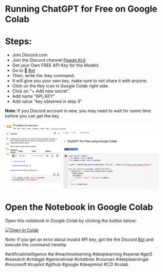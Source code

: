 # Running ChatGPT for Free on Google Colab

# Steps:
* Join Discord.com 
* Join the Discord channel [Pawan.Krd](https://discord.com/channels/1055397662976905229/1118325282932264970):
* Get your Own FREE API Key for the Models
* Go to ⁠🤖 [Bot](https://discord.com/channels/1055397662976905229/1064807234825113621)
* Then, write the /key command.
* It will give you your own key, make sure to not share it with anyone.
* Click on the Key icon in Google Colab right side.
* Click on "+ Add new secret".
* Add name "API_KEY"
* Add value "key obtained in step 3"

**Note**: If you Discord account is new, you may need to wait for some time before you can get the key.

![](secret_api_key.png)

# Open the Notebook in Google Colab
Open this notebook in Google Colab by clicking the button below:

[![Open In Colab](https://colab.research.google.com/assets/colab-badge.svg)](https://colab.research.google.com/github/aavella77/chatgpt_free/blob/main/chatGpt_for_free.ipynb)

Note: if you get an error about invalid API key, got the the Discord [Bot](https://discord.com/channels/1055397662976905229/1064807234825113621) and execute the command /resetip

#artificialintelligence
#ai
#machinelearning
#deeplearning
#openai
#gpt3
#research
#chatgpt
#generativeai
#chatbots
#courses
#deeplearningai
#microsoft
#copilot
#github
#google
#deepmind
#CZI
#colab